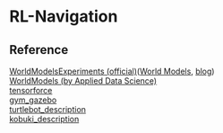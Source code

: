 # RL-Navigation



## Reference
[WorldModelsExperiments (official)](https://github.com/hardmaru/WorldModelsExperiments)([World Models](https://worldmodels.github.io/), [blog](http://blog.otoro.net/2018/06/09/world-models-experiments/))  <br>
[WorldModels (by Applied Data Science)](https://github.com/AppliedDataSciencePartners/WorldModels) <br>
[tensorforce](https://github.com/tensorforce/tensorforce) <br>
[gym_gazebo](https://github.com/erlerobot/gym-gazebo/blob/master/gym_gazebo/envs/turtlebot/gazebo_circuit2c_turtlebot_camera_nn.py) <br>
[turtlebot_description](https://github.com/turtlebot/turtlebot/tree/kinetic/turtlebot_description) <br>
[kobuki_description](https://github.com/yujinrobot/kobuki_description) <br>
